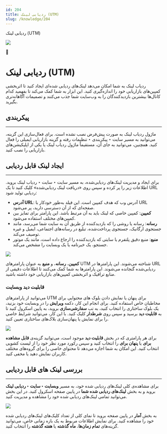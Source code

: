 ```yaml
---
id: 204
title: ردیابی لینک (UTM)
slug: /knowledge/204
---
```



 

ردیابی لینک (UTM)

 

![](https://odoofarsi.com/web/image/2650?access_token=384f7e36-f943-4507-81ef-8e175d9df2ba)

📖

# ردیابی لینک (UTM)

ردیاب لینک به شما امکان می‌دهد لینک‌های ردیابی شده‌ای ایجاد کنید تا اثربخشی کمپین‌های بازاریابی خود را اندازه‌گیری کنید. این ابزار به شما کمک می‌کند تا بفهمید کدام کانال‌ها بیشترین بازدیدکنندگان را به وب‌سایت شما جذب می‌کنند و تصمیمات آگاهانه‌تری بگیرید.

## **پیکربندی**

---

ماژول ردیاب لینک به صورت پیش‌فرض نصب نشده است. برای فعال‌سازی این گزینه، می‌توانید به مسیر سایت ‣ پیکربندی ‣ تنظیمات رفته و گزینه بازاریابی ایمیلی را فعال کنید. همچنین، می‌توانید به جای آن، مستقیماً ماژول ردیاب لینک یا یکی از اپلیکیشن‌های بازاریابی را نصب کنید.

## **ایجاد لینک قابل ردیابی**

---

برای ایجاد و مدیریت لینک‌های ردیابی‌شده، به مسیر سایت ‣ سایت ‣ ردیاب لینک بروید. اطلاعات زیر را پر کرده و سپس روی «دریافت لینک ردیابی‌شده» کلیک کنید تا یک URL ردیابی تولید شود:

* **آدرس URL**: آدرس وب که هدف کمپین است. این فیلد به‌طور خودکار با URL صفحه‌ای که از آن دسترسی دارید، پر می‌شود.
* **کمپین**: کمپین خاصی که لینک باید به آن مرتبط باشد. این پارامتر برای تمایز بین کمپین‌های مختلف استفاده می‌شود.
* **رسانه**: رسانه یا روشی را که بازدیدکننده از طریق آن به سایت شما می‌رسد، مانند جستجوی ارگانیک، جستجوی پرداخت‌شده، تبلیغ در رسانه‌های اجتماعی، ایمیل و غیره توصیف می‌کند.
* **منبع**: منبع دقیق پلتفرم یا سایتی که بازدیدکننده را ارجاع داده است، مانند یک موتور جستجو، یک خبرنامه یا یک وبسایت را مشخص می‌کند.

![](https://odoofarsi.com/web/image/2788-7dcd05f2/image.png?access_token=a4fffbed-faa4-4b17-a5e8-158f75251dc2)

**کمپین**، **رسانه**، و **منبع** به عنوان پارامترهای UTM شناخته می‌شوند. این پارامترها در URL ردیابی‌شده گنجانده می‌شوند. این پارامترها به شما کمک می‌کنند تا اطلاعات دقیقی از منابع ترافیک و اثربخشی کمپین‌های بازاریابی خود داشته باشید.

### **قابلیت دید وبسایت**

می‌توانید از پارامترهای UTM برای پنهان یا نمایش دادن بلوک های محتوایی برای مخاطبان خاص استفاده کنید. برای انجام این کار، دکمه **ویرایش** را در وبسایت خود بزنید، یک بلوک ساختاری را انتخاب کنید، به تب **سفارشی‌سازی** بروید، به پایین اسکرول کنید تا به **قابلیت دید** برسید و سپس روی **شرطدار** کلیک کنید. با این کار، می‌توانید شرایط خاصی را برای نمایش یا پنهان‌سازی بلاک‌های ساختاری تعیین کنید.

![](https://odoofarsi.com/web/image/2789-29ad0104/image.png?access_token=f5d790b0-cc9c-40ca-9475-70b9612e8ab6)

برای هر پارامتری که در بخش **قابلیت دید** موجود است، می‌توانید گزینه‌ی **قابل مشاهده برای** یا **پنهان برای** را انتخاب کنید و سپس رکورد مورد نظر خود را از لیست کشویی انتخاب کنید. این امکان به شما اجازه می‌دهد تا محتوای خاصی را برای گروه‌های مختلف کاربران نمایش دهید یا مخفی کنید.

## **بررسی لینک های قابل ردیابی**

---

برای مشاهده‌ی کلی لینک‌های ردیابی شده خود، به مسیر **وبسایت ‣ سایت ‣ ردیابی لینک** بروید و به بخش **لینک‌های ردیابی شده شما** در پایین صفحه اسکرول کنید. در این بخش می‌توانید تمامی لینک‌های ردیابی شده خود را مشاهده و مدیریت کنید.

![](https://odoofarsi.com/web/image/2790-d9596dcb/image.png?access_token=87b64632-6ad0-441b-bfd3-104c3f11e805)

به بخش **آمار** در پایین صفحه بروید تا نمای کلی از تعداد کلیک‌های لینک‌های ردیابی شده خود را مشاهده کنید. برای نمایش اطلاعات مربوط به یک بازه زمانی خاص، می‌توانید گزینه‌های **تمام زمان‌ها**، **ماه گذشته** یا **هفته گذشته** را انتخاب کنید.